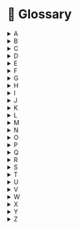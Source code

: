 # 🚧 Glossary



<details>

<summary>A</summary>



</details>

<details>

<summary>B</summary>



</details>

<details>

<summary>C</summary>

**Contracts:** Formed between renter and host, contracts determine how much data is being stored, for how long, and at what price. These are automatically tracked and completed by the software and blockchain.



</details>

<details>

<summary>D</summary>



</details>

<details>

<summary>E</summary>



</details>

<details>

<summary>F</summary>



</details>

<details>

<summary>G</summary>



</details>

<details>

<summary>H</summary>

**Host:** Someone who lends their storage space so others can upload files to the network.

</details>

<details>

<summary>I</summary>



</details>

<details>

<summary>J</summary>



</details>

<details>

<summary>K</summary>



</details>

<details>

<summary>L</summary>



</details>

<details>

<summary>M</summary>



</details>

<details>

<summary>N</summary>

**Node:** Your instance or installation of Sia.



</details>

<details>

<summary>O</summary>



</details>

<details>

<summary>P</summary>



</details>

<details>

<summary>Q</summary>



</details>

<details>

<summary>R</summary>

**`Renter`:** Someone who uploads files to the network.

</details>

<details>

<summary>S</summary>

**`Siacoins`:** The cryptocurrency that powers Sia. It's utility tokens used for transactions within the Sia network.

**`Siafunds`:** A secondary, revenue-sharing token on the network that grants the holder Siacoins for every completed contract.

</details>

<details>

<summary>T</summary>



</details>

<details>

<summary>U</summary>



</details>

<details>

<summary>V</summary>



</details>

<details>

<summary>W</summary>



</details>

<details>

<summary>X</summary>



</details>

<details>

<summary>Y</summary>



</details>

<details>

<summary>Z</summary>



</details>


